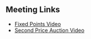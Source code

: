 ## Meeting Links
- [Fixed Points Video](https://www.youtube.com/watch?v=csInNn6pfT4)
- [Second Price Auction Video](https://www.youtube.com/watch?v=5YzVBaNEIz0)


